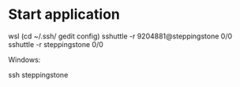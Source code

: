 # Start application
wsl
(cd ~/.ssh/
gedit config)
sshuttle -r 9204881@steppingstone 0/0
sshuttle -r steppingstone 0/0

Windows:

ssh steppingstone 